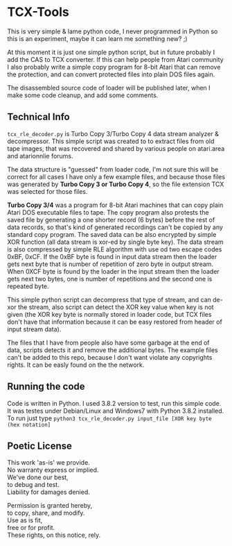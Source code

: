TCX-Tools
=========
This is very simple & lame python code, I never programmed in Python so this is an experiment, maybe it can learn me something new? ;)

At this moment it is just one simple python script, but in future probably I add the CAS to TCX converter. If this can help people from Atari community I also probably write a simple copy program for 8-bit Atari that can remove the protection, and can convert protected files into plain DOS files again.

The disassembled source code of loader will be published later, when I make some code cleanup, and add some comments.

Technical Info
--------------

`tcx_rle_decoder.py` is Turbo Copy 3/Turbo Copy 4 data stream analyzer & decompressor. This simple script was created to  to extract files from old tape images, that was recovered and shared by various people on atari.area and atarionnlie forums.

 The data structure is "guessed" from loader code,  I'm not sure this will be correct for all cases  I have only a few example files, and because those files was generated by __Turbo Copy 3 or Turbo Copy 4__, so the file extension TCX was selected for those files.
 
 __Turbo Copy 3/4__ was a program for 8-bit Atari machines that can copy plain Atari DOS executable files to tape. The copy program also protests the saved file by generating a one shorter record (6 bytes) before the rest of data records, so that's kind of generated recordings can't be copied by any standard copy program. The saved data can be also encrypted by simple XOR function (all data stream is xor-ed by single byte key). The data stream is also compressed by simple RLE algorithm with use od two escape codes 0xBF, 0xCF. If the 0xBF byte is found in input data stream then the loader gets next byte that is number of repetition of zero byte in output stream. When 0XCF byte is found by the loader in the input stream then the loader gets next two bytes, one is number of repetitions and the second one is repeated byte.
 
 This simple python script can decompress that type of stream, and can de-xor the stream, also script can detect the XOR key value when key is not given (the XOR key byte is normally stored in loader code, but TCX files don't have that information because it can be easy restored from header of input stream data).
 
 The files that I have from people also have some garbage at the end of data, scripts detects it and remove the additional bytes. The example files can't be added to this repo, because I don't want violate any copyrights rights. It can be easly found on the the network.

Running the code
----------------

Code is written in Python. I used 3.8.2 version to test, run this simple code. It was testes under Debian/Linux and Windows7 with Python 3.8.2 installed. To run just type `python3 tcx_rle_decoder.py input_file [XOR key byte (hex notation]`

Poetic License
--------------
This work 'as-is' we provide.  
No warranty express or implied.  
We've done our best,  
to debug and test.  
Liability for damages denied.

Permission is granted hereby,  
to copy, share, and modify.  
Use as is fit,  
free or for profit.  
These rights, on this notice, rely.
